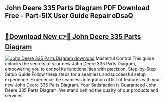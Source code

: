 ## John Deere 335 Parts Diagram PDF Download Free - Part-5lX User Guide Repair oDsaQ

# <h2><a href="http://dfiaw9f.blite.top/?on=John+Deere+335+Parts+Diagram">🔗Download New 👉🔴 John Deere 335 Parts Diagram</a></h2>

[![John Deere 335 Parts Diagram download](https://i.imgur.com/lujVjoI.png)](http://dfiaw9f.blite.top/?on=John+Deere+335+Parts+Diagram)
Masterful Control This guide unlocks the secrets of your new John Deere 335 Parts Diagram, empowering you to control its functionalities with precision. Step-by-Step Setup Guide Follow these steps for a seamless and successful setup experience. Experience the seamless integration of list of features with your new John Deere 335 Parts Diagram. Your Satisfaction is Guaranteed John Deere 335 Parts Diagram. We stand behind the quality of our products and services.
